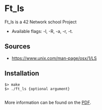 # Ft_ls

Ft_ls is a 42 Network school Project

* Available flags:
-l, -R, -a, -r, -t.

## Sources
* https://www.unix.com/man-page/osx/1/LS

## Installation

```
$> make
$> ./ft_ls {optional argument}
```
##
More information can be found on the [PDF].

[PDF]: https://github.com/gharieni/ft_ls/blob/master/ft_ls.en.pdf
